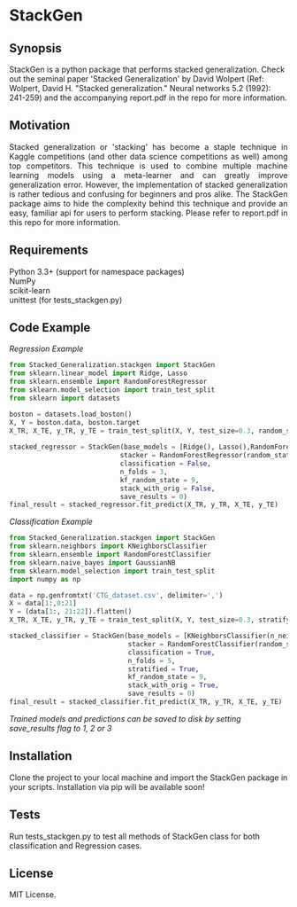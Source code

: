 # StackGen

## Synopsis

StackGen is a python package that performs stacked generalization. Check out the seminal paper 'Stacked Generalization' by David Wolpert (Ref: Wolpert, David H. "Stacked generalization." Neural networks 5.2 (1992): 241-259) and the accompanying report.pdf in the repo for more information.

## Motivation

<p align="justify"> 
Stacked generalization or 'stacking' has become a staple technique in Kaggle competitions (and other data science competitions as well) among top competitors. This technique is used to  combine multiple machine learning models using a meta-learner and can greatly improve generalization error. However, the implementation of stacked generalization is rather tedious and confusing for beginners and pros alike. The StackGen package aims to hide the complexity behind this technique and provide an easy, familiar api for users to perform stacking. Please refer to report.pdf in this repo for more information. 
</p>

## Requirements
Python 3.3+ (support for namespace packages)  
NumPy  
scikit-learn  
unittest (for tests_stackgen.py)  


## Code Example

*Regression Example*
```python
from Stacked_Generalization.stackgen import StackGen
from sklearn.linear_model import Ridge, Lasso
from sklearn.ensemble import RandomForestRegressor
from sklearn.model_selection import train_test_split
from sklearn import datasets

boston = datasets.load_boston()
X, Y = boston.data, boston.target
X_TR, X_TE, y_TR, y_TE = train_test_split(X, Y, test_size=0.3, random_state=9)
    
stacked_regressor = StackGen(base_models = [Ridge(), Lasso(),RandomForestRegressor(random_state = 9)], 
                            stacker = RandomForestRegressor(random_state = 9), 
                            classification = False, 
                            n_folds = 3, 
                            kf_random_state = 9, 
                            stack_with_orig = False, 
                            save_results = 0)
final_result = stacked_regressor.fit_predict(X_TR, y_TR, X_TE, y_TE)
```

*Classification Example*
```python
from Stacked_Generalization.stackgen import StackGen
from sklearn.neighbors import KNeighborsClassifier
from sklearn.ensemble import RandomForestClassifier
from sklearn.naive_bayes import GaussianNB 
from sklearn.model_selection import train_test_split
import numpy as np

data = np.genfromtxt('CTG_dataset.csv', delimiter=',')
X = data[1:,0:21]
Y = (data[1:, 21:22]).flatten()
X_TR, X_TE, y_TR, y_TE = train_test_split(X, Y, test_size=0.3, stratify = Y, random_state=9)

stacked_classifier = StackGen(base_models = [KNeighborsClassifier(n_neighbors=10), GaussianNB()], 
                              stacker = RandomForestClassifier(random_state= 9),
                              classification = True, 
                              n_folds = 5, 
                              stratified = True, 
                              kf_random_state = 9, 
                              stack_with_orig = True,
                              save_results = 0)
final_result = stacked_classifier.fit_predict(X_TR, y_TR, X_TE, y_TE)
```

*Trained models and predictions can be saved to disk by setting save_results flag to 1, 2 or 3* 

## Installation

Clone the project to your local machine and import the StackGen package in your scripts. Installation via pip will be available soon!

## Tests

Run tests_stackgen.py to test all methods of StackGen class for both classification and Regression cases.

## License

MIT License.
